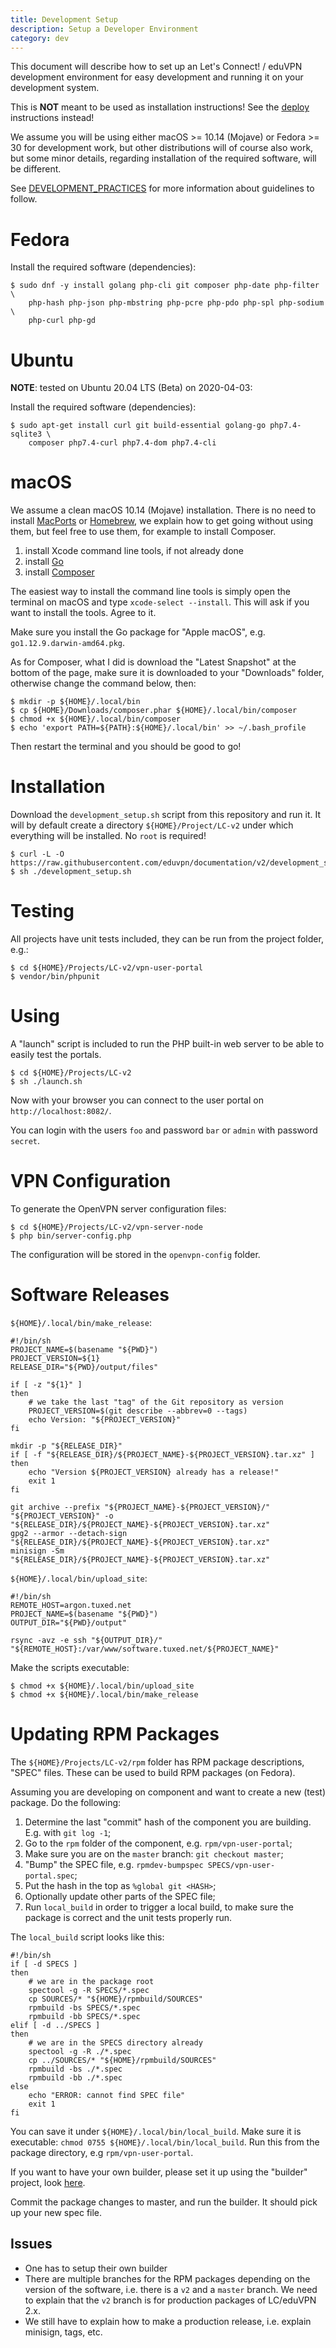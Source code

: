 ```yaml
---
title: Development Setup
description: Setup a Developer Environment
category: dev
---
```


This document will describe how to set up an Let's Connect! / eduVPN 
development environment for easy development and running it on your development 
system. 

This is **NOT** meant to be used as installation instructions! See the 
[deploy](README.md#deployment) instructions instead!

We assume you will be using either macOS >= 10.14 (Mojave) or Fedora >= 30 for 
development work, but other distributions will of course also work, but some 
minor details, regarding installation of the required software, will be 
different.

See [DEVELOPMENT_PRACTICES](DEVELOPMENT_PRACTICES.md) for more information
about guidelines to follow.

# Fedora

Install the required software (dependencies):

    $ sudo dnf -y install golang php-cli git composer php-date php-filter \
        php-hash php-json php-mbstring php-pcre php-pdo php-spl php-sodium \
        php-curl php-gd

# Ubuntu

**NOTE**: tested on Ubuntu 20.04 LTS (Beta) on 2020-04-03:

Install the required software (dependencies): 
 
    $ sudo apt-get install curl git build-essential golang-go php7.4-sqlite3 \ 
        composer php7.4-curl php7.4-dom php7.4-cli

# macOS

We assume a clean macOS 10.14 (Mojave) installation. There is no need to install 
[MacPorts](https://www.macports.org/) or [Homebrew](https://brew.sh/), we 
explain how to get going without using them, but feel free to use them, for 
example to install Composer.

1. install Xcode command line tools, if not already done
2. install [Go](https://golang.org/dl/)
3. install [Composer](https://getcomposer.org/download/)

The easiest way to install the command line tools is simply open the terminal 
on macOS and type `xcode-select --install`. This will ask if you want to 
install the tools. Agree to it.

Make sure you install the Go package for "Apple macOS", e.g. 
`go1.12.9.darwin-amd64.pkg`.

As for Composer, what I did is download the "Latest Snapshot" at the bottom 
of the page, make sure it is downloaded to your "Downloads" folder, otherwise
change the command below, then:

    $ mkdir -p ${HOME}/.local/bin
    $ cp ${HOME}/Downloads/composer.phar ${HOME}/.local/bin/composer
    $ chmod +x ${HOME}/.local/bin/composer
    $ echo 'export PATH=${PATH}:${HOME}/.local/bin' >> ~/.bash_profile

Then restart the terminal and you should be good to go!

# Installation

Download the `development_setup.sh` script from this repository and run it. It
will by default create a directory `${HOME}/Project/LC-v2` under which 
everything will be installed. No `root` is required!

    $ curl -L -O https://raw.githubusercontent.com/eduvpn/documentation/v2/development_setup.sh
    $ sh ./development_setup.sh

# Testing

All projects have unit tests included, they can be run from the project folder,
e.g.: 

    $ cd ${HOME}/Projects/LC-v2/vpn-user-portal
    $ vendor/bin/phpunit

# Using

A "launch" script is included to run the PHP built-in web server to be able
to easily test the portals.

    $ cd ${HOME}/Projects/LC-v2
    $ sh ./launch.sh

Now with your browser you can connect to the user portal on 
`http://localhost:8082/`.

You can login with the users `foo` and password `bar` or `admin` with password 
`secret`.

# VPN Configuration

To generate the OpenVPN server configuration files:

    $ cd ${HOME}/Projects/LC-v2/vpn-server-node
    $ php bin/server-config.php

The configuration will be stored in the `openvpn-config` folder.

# Software Releases

`${HOME}/.local/bin/make_release`:

    #!/bin/sh
    PROJECT_NAME=$(basename "${PWD}")
    PROJECT_VERSION=${1}
    RELEASE_DIR="${PWD}/output/files"

    if [ -z "${1}" ]
    then
        # we take the last "tag" of the Git repository as version
        PROJECT_VERSION=$(git describe --abbrev=0 --tags)
        echo Version: "${PROJECT_VERSION}"
    fi

    mkdir -p "${RELEASE_DIR}"
    if [ -f "${RELEASE_DIR}/${PROJECT_NAME}-${PROJECT_VERSION}.tar.xz" ]
    then
        echo "Version ${PROJECT_VERSION} already has a release!"
        exit 1
    fi

    git archive --prefix "${PROJECT_NAME}-${PROJECT_VERSION}/" "${PROJECT_VERSION}" -o "${RELEASE_DIR}/${PROJECT_NAME}-${PROJECT_VERSION}.tar.xz"
    gpg2 --armor --detach-sign "${RELEASE_DIR}/${PROJECT_NAME}-${PROJECT_VERSION}.tar.xz"
    minisign -Sm "${RELEASE_DIR}/${PROJECT_NAME}-${PROJECT_VERSION}.tar.xz"

`${HOME}/.local/bin/upload_site`:

    #!/bin/sh
    REMOTE_HOST=argon.tuxed.net
    PROJECT_NAME=$(basename "${PWD}")
    OUTPUT_DIR="${PWD}/output"

    rsync -avz -e ssh "${OUTPUT_DIR}/" "${REMOTE_HOST}:/var/www/software.tuxed.net/${PROJECT_NAME}"

Make the scripts executable:

    $ chmod +x ${HOME}/.local/bin/upload_site
    $ chmod +x ${HOME}/.local/bin/make_release

# Updating RPM Packages

The `${HOME}/Projects/LC-v2/rpm` folder has RPM package descriptions, "SPEC" 
files. These can be used to build RPM packages (on Fedora).

Assuming you are developing on component and want to create a new (test) 
package. Do the following:

1. Determine the last "commit" hash of the component you are building. E.g. 
   with `git log -1`;
2. Go to the `rpm` folder of the component, e.g. `rpm/vpn-user-portal`;
3. Make sure you are on the `master` branch: `git checkout master`;
4. "Bump" the SPEC file, e.g. `rpmdev-bumpspec SPECS/vpn-user-portal.spec`;
5. Put the hash in the top as `%global git <HASH>`;
6. Optionally update other parts of the SPEC file;
7. Run `local_build` in order to trigger a local build, to make sure the 
   package is correct and the unit tests properly run.

The `local_build` script looks like this:

    #!/bin/sh
    if [ -d SPECS ]
    then
        # we are in the package root
        spectool -g -R SPECS/*.spec
        cp SOURCES/* "${HOME}/rpmbuild/SOURCES"
        rpmbuild -bs SPECS/*.spec
        rpmbuild -bb SPECS/*.spec    
    elif [ -d ../SPECS ]
    then
        # we are in the SPECS directory already
        spectool -g -R ./*.spec
        cp ../SOURCES/* "${HOME}/rpmbuild/SOURCES"
        rpmbuild -bs ./*.spec
        rpmbuild -bb ./*.spec    
    else 
        echo "ERROR: cannot find SPEC file"
        exit 1
    fi

You can save it under `${HOME}/.local/bin/local_build`. Make sure it is 
executable: `chmod 0755 ${HOME}/.local/bin/local_build`. Run this from the 
package directory, e.g `rpm/vpn-user-portal`.

If you want to have your own builder, please set it up using the "builder" 
project, look [here](https://git.tuxed.net/rpm/builder/about/).

Commit the package changes to master, and run the builder. It should pick up 
your new spec file.

## Issues

* One has to setup their own builder
* There are multiple branches for the RPM packages depending on the version of
  the software, i.e. there is a `v2` and a `master` branch. We need to explain 
  that the `v2` branch is for production packages of LC/eduVPN 2.x.
* We still have to explain how to make a production release, i.e. explain 
  minisign, tags, etc.
